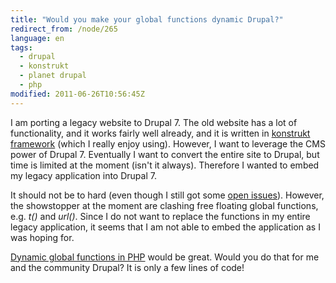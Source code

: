 ```yaml
---
title: "Would you make your global functions dynamic Drupal?"
redirect_from: /node/265
language: en
tags:
  - drupal
  - konstrukt
  - planet drupal
  - php
modified: 2011-06-26T10:56:45Z
---
```


I am porting a legacy website to Drupal 7. The old website has a lot of functionality, and it works fairly well already, and it is written in [konstrukt framework](http://konstrukt.dk) (which I really enjoy using). However, I want to leverage the CMS power of Drupal 7. Eventually I want to convert the entire site to Drupal, but time is limited at the moment (isn't it always). Therefore I wanted to embed my legacy application into Drupal 7.

It should not be to hard (even though I still got some [open issues](http://github.com/lsolesen/konstrukt-drupal/issues)). However, the showstopper at the moment are clashing free floating global functions, e.g. _t()_ and _url()_. Since I do not want to replace the functions in my entire legacy application, it seems that I am not able to embed the application as I was hoping for.

[Dynamic global functions in PHP](http://blogs.sitepoint.com/dynamic-global-functions-in-php/) would be great. Would you do that for me and the community Drupal? It is only a few lines of code!
